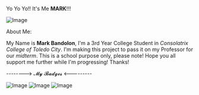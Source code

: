 Yo Yo Yo!! It's Me **MARK**!!!

![Image](https://github.com/user-attachments/assets/99f27ed3-d40f-47e0-afdf-b38d6912aafc)

About Me:

My Name is **Mark Bandolon**, I'm a 3rd Year College Student in _Consolatrix College of Toledo City_. I'm making this project to pass it on my Professor for our _midterm_. This is a school purpose only, please note! Hope you all support me further while I'm progressing! Thanks!

--------> 𝓜𝔂 𝓑𝓪𝓭𝓰𝓮𝓼 <---------

![Image](https://github.com/user-attachments/assets/a2034e09-eb02-4442-9a21-5633ee0f287d) ![Image](https://github.com/user-attachments/assets/51e19462-83d9-4ca1-813c-944c80f5a115) ![Image](https://github.com/user-attachments/assets/876dc4fd-ca59-4702-acac-455cf126b6af)







